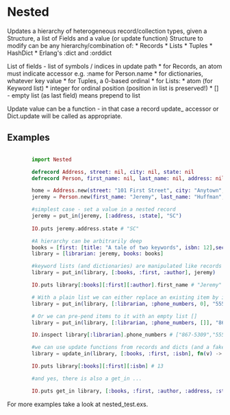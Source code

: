 # Nested

  Updates a hierarchy of heterogeneous record/collection types, given a Structure,
  a list of Fields and a value (or update function)
  Structure to modify can be any hierarchy/combination of:
    * Records
    * Lists
    * Tuples
    * HashDict
    * Erlang's :dict and :orddict
   
  List of fields - list of symbols / indices in update path
    * for Records, an atom  must indicate accessor e.g. :name for Person.name 
    * for dictionaries, whatever key value
    * for Tuples, a 0-based ordinal
    * for Lists: 
      * atom (for Keyword list)
      * integer for ordinal position (position in list is preserved!)
      * [] - empty list (as last field) means prepend to list

  Update value can be a function - in that case a record update_ accessor or Dict.update will
  be called as appropriate.

  ## Examples 
```elixir

        import Nested

        defrecord Address, street: nil, city: nil, state: nil
        defrecord Person, first_name: nil, last_name: nil, address: nil, phone_numbers: nil

        home = Address.new(street: "101 First Street", city: "Anytown", state: "Denial")
        jeremy = Person.new(first_name: "Jeremy", last_name: "Huffman", address: home, phone_numbers: ["867-5309"])

        #simplest case - set a value in a nested record
        jeremy = put_in(jeremy, [:address, :state], "SC")
        
        IO.puts jeremy.address.state # "SC"

        #A hierarchy can be arbitrarily deep
        books = [first: [title: "A tale of two keywords", isbn: 12],second: [title: "For whom the code flows", isbn: 93]]
        library = [librarian: jeremy, books: books]

        #keyword lists (and dictionaries) are manipulated like records
        library = put_in(library, [:books, :first, :author], jeremy)

        IO.puts library[:books][:first][:author].first_name # "Jeremy"

        # With a plain list we can either replace an existing item by its ordinal index
        library = put_in(library, [:librarian, :phone_numbers, 0], "555-9191")

        # Or we can pre-pend items to it with an empty list []
        library = put_in(library, [:librarian, :phone_numbers, []], "867-5309")

        IO.inspect library[:librarian].phone_numbers # ["867-5309","555-9191"]

        #we can use update functions from records and dicts (and a fake one for lists)
        library = update_in(library, [:books, :first, :isbn], fn(v) -> v + 1 end)

        IO.puts library[:books][:first][:isbn] # 13

        #and yes, there is also a get_in ...

        IO.puts get_in library, [:books, :first, :author, :address, :street] # 101 First Street
```

For more examples take a look at nested_test.exs.
